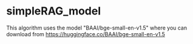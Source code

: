 # simpleRAG_model

This algorithm uses the model "BAAI/bge-small-en-v1.5" where you can download from
https://huggingface.co/BAAI/bge-small-en-v1.5